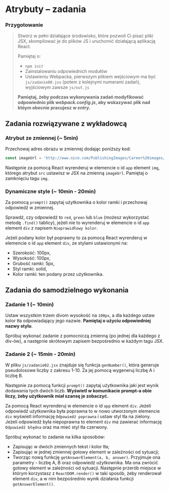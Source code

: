 # Atrybuty &ndash; zadania

### Przygotowanie

> Stwórz w pełni działające środowisko, które pozwoli Ci pisać pliki JSX, skompilować je do plików JS i uruchomić działającą aplikację React.
> 
> Pamiętaj o:
> - ```npm init```
> - Zainstalowaniu odpowiednich modułów
> - Ustawieniu Webpacka, pierwszym plikiem wejściowym ma być `js/zadanie00.jsx` (potem z kolejnymi numerami zadań), wyjściowym zawsze `js/out.js`
>
> **Pamiętaj, żeby podczas wykonywania zadań modyfikować odpowiednio plik _webpack.config.js_, aby wskazywać plik nad któym obecnie pracujesz w _entry_.**

## Zadania rozwiązywane z wykładowcą

### Atrybut ze zmiennej  (~ 5min)

Przechowaj adres obrazu w zmiennej dodając poniższy kod:
 
 ```JavaScript
 const imageUrl = 'http://www.nice.com/PublishingImages/Career%20images/J---HR_Page-4st-strip-green-hair%20(2).png';
```

Następnie za pomocą React wyrenderuj w elemencie o id ```app``` element ```img```, którego atrybut ```src``` ustawisz w JSX na zmienną ```imageUrl```. Pamiętaj o zamknięciu tagu ```img```.

### Dynamiczne style  (~ 10min - 20min)

Za pomocą ```prompt()``` zapytaj użytkownika o kolor ramki i przechowaj odpowiedź w zmiennej.

Sprawdź, czy odpowiedź to `red`, `green` lub `blue` (możesz wykorzystać metodę ```.find()``` tablicy), jeżeli nie to wyrenderuj w elemencie o id ```app``` element ```div``` z napisem `Nieprawidłowy kolor`.

Jeżeli podany kolor był poprawny to za pomocą React wyrenderuj w elemencie o id ```app``` element ```div```, ze stylami ustawionymi na:
- Szerokość: 100px,
- Wysokość: 100px,
- Grubość ramki: 5px,
- Styl ramki: solid,
- Kolor ramki: ten podany przez użytkownika.

## Zadania do samodzielnego wykonania

### Zadanie 1 (~ 10min)

Ustaw wszystkim trzem divom wysokość na ```100px```, a dla każdego ustaw kolor tła odpowiadający jego nazwie. **Pamiętaj o użyciu odpowiedniej nazwy stylu**.
 
Spróbuj wykonać zadanie z pomocniczą zmienną (po jednej dla każdego z div-ów), a następnie skrótowym zapisem bezpośrednio w każdym tagu JSX.

### Zadanie 2 (~ 15min - 20min)

W pliku ```js/zadanie02.jsx``` znajduje się funkcja ```genNumber()```, która generuje pseudolosowe liczby z zakresu 1-10. Za jej pomocą wygeneruj liczbę A i liczbę B.

Następnie za pomocą funkcji ```prompt()``` zapytaj użytkownika jaki jest wynik dodawania tych dwóch liczb. **Wyświetl w komunikacie prompt-a obie liczy, żeby użytkownik miał szansę je zobaczyć.**

Za pomocą React wyrenderuj w elemencie o id ```app``` element ```div```. Jeżeli odpowiedź użytkownika była poprawna to w nowo utworzonym elemencie ```div``` wyświetl informację `Odpowiedź poprawna` i ustaw styl tła na zielony. Jeżeli odpowiedź była niepoprawna to element ```div``` ma zawierać informację `Odpowiedź błędna` oraz ma mieć styl tła czerwony.

 Spróbuj wykonać to zadanie na kilka sposobów:
 - Zapisując w dwóch zmiennych tekst i kolor tła;
 - Zapisując w jednej zmiennej gotowy element w zależności od sytuacji;
 - Tworząc nową funkcję ```getAnswerElement(a, b, answer)```. Przyjmuje ona parametry - liczbę A, B oraz odpowiedź użytkownika. Ma ona zwrócić gotowy element w zależności od sytuacji. Następnie przerób miejsce w którym korzystasz z ```ReactDOM.render()``` w taki sposób, żeby renderował element ```div```, a w nim bezpośrednio wynik działania funkcji ```getAnswerElement()```.
